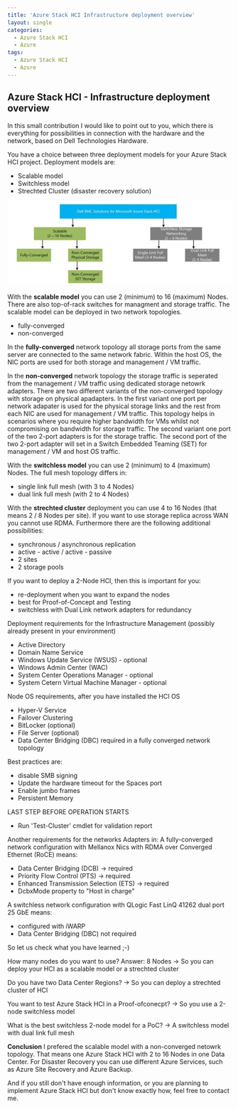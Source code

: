 ```yaml
---
title: 'Azure Stack HCI Infrastructure deployment overview'
layout: single
categories:
  - Azure Stack HCI
  - Azure
tags:
  - Azure Stack HCI
  - Azure
---
```


## **Azure Stack HCI  - Infrastructure deployment overview**

In this small contribution I would like to point out to you, which there is everything for possibilities in connection with the hardware and the network, based on Dell Technologies Hardware.

You have a choice between three deployment models for your Azure Stack HCI project.
Deployment models are:
- Scalable model
- Switchless model
- Strechted Cluster (disaster recovery solution)


![HCI Infrastructure deployment](/assets/images/DellAzSHCIinfrastructuredeployments.jpg)


With the **scalable model** you can use 2 (minimum) to  16 (maximum) Nodes. There are also top-of-rack switches for managment and storage traffic.
The scalable model can be deployed in two network topologies.
- fully-converged
- non-converged

In the **fully-converged** network topology all storage ports from the same server are connected to the same network fabric. Within the host OS, the NIC ports are used for both storage and management / VM traffic. 

In the **non-converged** network topology the storage traffic is seperated from the management / VM traffic using dedicated storage netowrk adapters.
There are two different variants of the non-converged topology with storage on physical apadapters. 
In the first variant one port per network adapater is used for the physical storage links and the rest from each NIC are used for management / VM traffic. This topology helps in scenarios where you require higher bandwidth for VMs whilst not compromising on bandwidth for storage traffic.
The second variant one port of the two 2-port adapters is for the storage traffic. The second port of the two 2-port adapter will set in a Switch Embedded Teaming (SET) for management / VM  and host OS traffic.


With the **switchless model** you can use 2 (minimum) to 4 (maximum) Nodes. The full mesh topology differs in:
- single link full mesh (with 3 to 4 Nodes)
- dual link full mesh (with 2 to 4 Nodes)


With the **strechted cluster** deployment you can use 4 to 16 Nodes (that means 2 / 8 Nodes per site). If you want to use storage replica across WAN you cannot use RDMA. Furthermore there are the following additional possibilities:
- synchronous / asynchronous replication
- active - active / active - passive
- 2 sites
- 2 storage pools


If you want to deploy a 2-Node HCI, then this is important for you:
- re-deployment when you want to expand the nodes
- best for Proof-of-Concept and Testing
- switchless with Dual Link network adapters for redundancy


Deployment requirements for the Infrastructure Management (possibly already present in your environment)
- Active Directory
- Domain Name Service
- Windows Update Service (WSUS) - optional
- Windows Admin Center (WAC)
- System Center Operations Manager - optional
- System Cetern Virtual Machine Manager - optional


Node OS requirements, after you have installed the HCI OS
- Hyper-V Service
- Failover Clustering
- BitLocker (optional)
- File Server (optional)
- Data Center Bridging (DBC) required in a fully converged network topology


Best practices are:
- disable SMB signing
- Update the hardware timeout for the Spaces port
- Enable jumbo frames
- Persistent Memory


LAST STEP BEFORE OPERATION STARTS
- Run 'Test-Cluster' cmdlet for validation report


Another requirements for the networks Adapters in:
A fully-converged network configuration with Mellanox Nics with RDMA over Converged Ethernet (RoCE) means:
- Data Center Bridging (DCB) -> required
- Priority Flow Control (PTS) -> required
- Enhanced Transmission Selection (ETS) -> required
- DcbxMode property to "Host in charge"

A switchless network configuration with QLogic Fast LinQ 41262 dual port 25 GbE means:
- configured with iWARP
- Data Center Bridging (DBC) not required


So let us check what you have learned ;-)

How many nodes do you want to use? Answer: 8 Nodes
-> So you can deploy your HCI as a scalable model or a strechted cluster

Do you have two Data Center Regions?
-> So you can deploy a strechted cluster of HCI

You want to test Azure Stack HCI in a Proof-ofconecpt?
-> So you use a 2-node switchless model

What is the best switchless 2-node model for a PoC?
-> A switchless model with dual link full mesh


**Conclusion**
I prefered the scalable model with a non-converged netowrk topology. That means one Azure Stack HCI with 2 to 16 Nodes in one Data Center. For Disaster Recovery you can use different Azure Services, such as Azure Site Recovery and Azure Backup.

And if you still don't have enough information, or you are planning to implement Azure Stack HCI but don't know exactly how, feel free to contact me.
